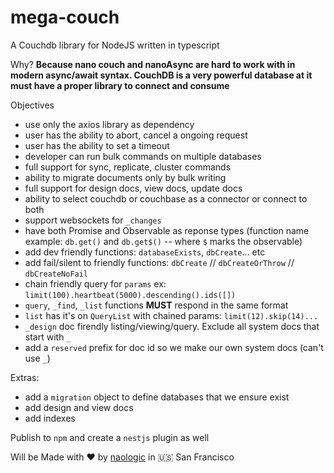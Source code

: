 # mega-couch
A Couchdb library for NodeJS written in typescript

Why?
**Because nano couch and nanoAsync are hard to work with in modern async/await syntax. CouchDB is a very powerful database at it must have a proper library to connect and consume**

Objectives
  + use only the axios library as dependency
  + user has the ability to abort, cancel a ongoing request
  + user has the ability to set a timeout
  + developer can run bulk commands on multiple databases
  + full support for sync, replicate, cluster commands
  + ability to migrate documents only by bulk writing
  + full support for design docs, view docs, update docs
  + ability to select couchdb or couchbase as a connector or connect to both
  + support websockets for `_changes`
  + have both Promise and Observable as reponse types  (function name example: `db.get()` and `db.get$()` -- where `$` marks the observable)
  + add dev friendly functions: `databaseExists`, `dbCreate`... etc
  + add fail/silent to friendly functions: `dbCreate` // `dbCreateOrThrow` // `dbCreateNoFail`
  + chain friendly query for `params` ex: `limit(100).heartbeat(5000).descending().ids([])`
  + `query`, `_find`, `_list` functions **MUST** respond in the same format
  + `list` has it's on `QueryList` with chained params: `limit(12).skip(14)...`
  + `_design` doc firendly listing/viewing/query. Exclude all system docs that start with `_`
  + add a `reserved` prefix for doc id so we make our own system docs (can't use `_`)
  
  
Extras:
  + add a `migration` object to define databases that we ensure exist
  + add design and view docs
  + add indexes
  
  
  
  
Publish to `npm` and create a `nestjs` plugin as well
  
Will be Made with :heart: by [naologic](https://naologic.com) in :us: San Francisco
